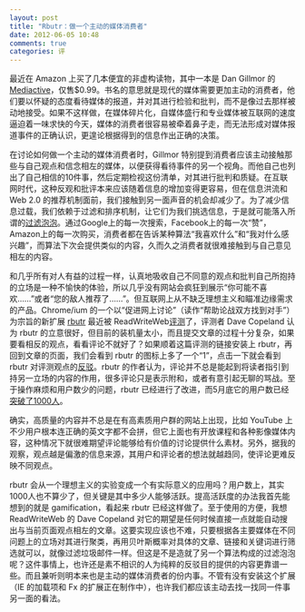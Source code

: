 ```yaml
---
layout: post
title: "Rbutr：做一个主动的媒体消费者"
date: 2012-06-05 10:48
comments: true
categories: 评
---
```


最近在 Amazon 上买了几本便宜的非虚构读物，其中一本是 Dan Gillmor 的 [Mediactive](http://amzn.com/B004EPZ3C2)，仅售$0.99。书名的意思就是现代的媒体需要更加主动的消费者，他们要以怀疑的态度看待媒体的报道，并对其进行检验和批判，而不是像过去那样被动地接受。如果不这样做，在媒体碎片化，自媒体盛行和专业媒体被互联网的速度逼迫着一味求快的今天，媒体的消费者很容易被牵着鼻子走，而无法形成对媒体报道事件的正确认识，更遑论根据得到的信息作出正确的决策。

在讨论如何做一个主动的媒体消费者时，Gillmor 特别提到消费者应该主动接触那些与自己观点和信念相左的媒体，以便获得看待事件的另一个视角。而他自己也列出了自己相信的10件事，然后定期检视这份清单，对其进行批判和质疑。在互联网时代，这种反观和批评本来应该随着信息的增加变得更容易，但在信息洪流和 Web 2.0 的推荐机制面前，我们接触到另一面声音的机会却减少了。为了减少信息过载，我们依赖于过滤和排序机制，让它们为我们挑选信息，于是就可能落入所谓的[过滤泡泡](http://www.thefilterbubble.com/ted-talk)。通过Google上的每一次搜索，Facebook上的每一次“赞”，Amazon上的每一次购买，消费者都在告诉某种算法“我喜欢什么”和“我对什么感兴趣”，而算法下次会提供类似的内容，久而久之消费者就很难接触到与自己意见相左的内容。

和几乎所有对人有益的过程一样，认真地吸收自己不同意的观点和批判自己所抱持的立场是一种不愉快的体验，所以几乎没有网站会疯狂到展示“你可能不喜欢……”或者“您的敌人推荐了……”。但互联网上从不缺乏理想主义和瞄准边缘需求的产品。Chrome/ium 的一个以“促进网上讨论”（读作“帮助论战双方找到对手”）为宗旨的新扩展 [rbutr](http://rbutr.com/) 最近被 ReadWriteWeb[评测](http://www.readwriteweb.com/archives/review-can-a-browser-app-pop-the-internet-filter-bubble.php)了，评测者 Dave Copeland 认为 rbutr 的立意很好，但目前的装机量太小，而且提交文章的过程十分复杂，如果要看相反的观点，看看评论不就好了？如果顺着这篇评测的链接安装上 rbutr，再回到文章的页面，我们会看到 rbutr 的图标上多了一个“1”，点击一下就会看到 rbutr 对评测观点的[反驳](http://blog.rbutr.com/2012/06/blog-comments-work-better-than-rbutr-well-except-for/)。rbutr 的作者认为，评论并不总是能起到将读者指引到持另一立场的内容的作用，很多评论只是表示附和，或者有意引起无聊的骂战。至于操作麻烦和用户数少的问题，rbutr 已经进行了改进，而5月底它的用户数已经[突破了1000人](http://blog.rbutr.com/2012/05/rbutr-just-broke-1000-users/)。

确实，高质量的内容并不总是在有高素质用户群的网站上出现，比如 YouTube 上不少用户根本连正确的英文字都不会拼，但它上面也有开放课程和各种影像媒体内容，这种情况下就很难期望评论能够给有价值的讨论提供什么素材。另外，据我的观察，观点越是偏激的信息来源，其用户和评论者的想法就越趋同，使评论更难反映不同观点。

rbutr 会从一个理想主义的实验变成一个有实际意义的应用吗？用户数上，其实1000人也不算少了，但关键是其中多少人能够活跃。提高活跃度的办法我首先能想到的就是 gamification，看起来 rbutr 已经这样做了。至于使用的方便，我想 ReadWriteWeb 的 Dave Copeland 对它的期望是任何时候直接一点就能自动搜出与当前页面观点相左的文章。这要实现应该也不难，只要根据各主要媒体在不同问题上的立场对其进行聚类，再用贝叶斯概率对具体的文章、链接和关键词进行筛选就可以，就像过滤垃圾邮件一样。但这是不是造就了另一个算法构成的过滤泡泡呢？这件事情上，也许还是素不相识的人为纯粹的反驳目的提供的内容更靠谱一些。而且兼听则明本来也是主动的媒体消费者的份内事。不管有没有安装这个扩展（IE 的加载项和 Fx 的扩展正在制作中），也许我们都应该主动去找一找同一件事另一面的看法。
